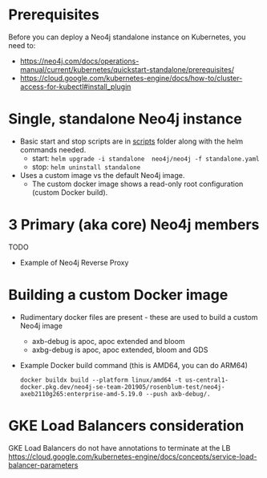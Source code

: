 # Prerequisites
Before you can deploy a Neo4j standalone instance on Kubernetes, you need to:
- https://neo4j.com/docs/operations-manual/current/kubernetes/quickstart-standalone/prerequisites/
- https://cloud.google.com/kubernetes-engine/docs/how-to/cluster-access-for-kubectl#install_plugin

# Single, standalone Neo4j instance
  - Basic start and stop scripts are in [scripts](./scripts) folder along with the helm commands needed.
    - start: ```helm upgrade -i standalone  neo4j/neo4j -f standalone.yaml```
    - stop: ```helm uninstall standalone```
  - Uses a custom image vs the default Neo4j image.
    - The custom docker image shows a read-only root configuration (custom Docker build). 

# 3 Primary (aka core) Neo4j members
TODO
- Example of Neo4j Reverse Proxy

# Building a custom Docker image
- Rudimentary docker files are present - these are used to build a custom Neo4j image
  - axb-debug is apoc, apoc extended and bloom
  - axbg-debug is apoc, apoc extended, bloom and GDS
- Example Docker build command (this is AMD64, you can do ARM64)

  ```docker buildx build --platform linux/amd64 -t us-central1-docker.pkg.dev/neo4j-se-team-201905/rosenblum-test/neo4j-axeb2110g265:enterprise-amd-5.19.0 --push axb-debug/.```


# GKE Load Balancers consideration
GKE Load Balancers do not have annotations to terminate at the LB
https://cloud.google.com/kubernetes-engine/docs/concepts/service-load-balancer-parameters
